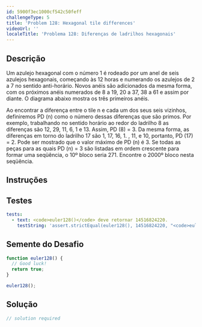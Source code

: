 ```yaml
---
id: 5900f3ec1000cf542c50feff
challengeType: 5
title: 'Problem 128: Hexagonal tile differences'
videoUrl: ''
localeTitle: 'Problema 128: Diferenças de ladrilhos hexagonais'
---
```


## Descrição
<section id="description"> Um azulejo hexagonal com o número 1 é rodeado por um anel de seis azulejos hexagonais, começando às 12 horas e numerando os azulejos de 2 a 7 no sentido anti-horário. Novos anéis são adicionados da mesma forma, com os próximos anéis numerados de 8 a 19, 20 a 37, 38 a 61 e assim por diante. O diagrama abaixo mostra os três primeiros anéis. <p> Ao encontrar a diferença entre o tile n e cada um dos seus seis vizinhos, definiremos PD (n) como o número dessas diferenças que são primos. Por exemplo, trabalhando no sentido horário ao redor do ladrilho 8 as diferenças são 12, 29, 11, 6, 1 e 13. Assim, PD (8) = 3. Da mesma forma, as diferenças em torno do ladrilho 17 são 1, 17, 16, 1. , 11, e 10, portanto, PD (17) = 2. Pode ser mostrado que o valor máximo de PD (n) é 3. Se todas as peças para as quais PD (n) = 3 são listadas em ordem crescente para formar uma seqüência, o 10º bloco seria 271. Encontre o 2000º bloco nesta seqüência. </p></section>

## Instruções
<section id="instructions">
</section>

## Testes
<section id='tests'>

```yml
tests:
  - text: <code>euler128()</code> deve retornar 14516824220.
    testString: 'assert.strictEqual(euler128(), 14516824220, "<code>euler128()</code> should return 14516824220.");'

```

</section>

## Semente do Desafio
<section id='challengeSeed'>

<div id='js-seed'>

```js
function euler128() {
  // Good luck!
  return true;
}

euler128();

```

</div>



</section>

## Solução
<section id='solution'>

```js
// solution required
```
</section>
